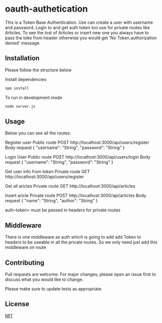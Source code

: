 # oauth-authetication
This is a Token Base Authentication. Use can create a user with username and password.
Login to and get auth token too use for private routes like Articles. To see the lost of Articles or insert new one you always have to pass the toke from header otherwise you would get 'No Token.authorization denied' message.
## Installation

Please follow the structure below 

Install dependencies
```bash
npm install 
```
To run in development mode
```bash
node server.js
```

## Usage
Below you can see all the routes:

Register user
Public route
POST http://localhost:3000/api/users/register
Body request
{
    "username": "String",
    "password": "String"
}

Login User
Public route
POST http://localhost:3000/api/users/login
Body request
{
    "username": "String",
    "password": "String"
}

Get user info from token 
Private route
GET http://localhost:3000/api/users/register

Get all aricles
Private route
GET http://localhost:3000/api/articles

Insert aricle
Private route
POST http://localhost:3000/api/articles
Body request
{
    "name": "String",
    "author": "String"
}

auth-token=<Token> must be passed in headers for private routes

## Middleware
There is one middleware as auth which is going to add add Token to headers to be useable in all the private routes. So we only need just add this middleware on route

## Contributing
Pull requests are welcome. For major changes, please open an issue first to discuss what you would like to change.

Please make sure to update tests as appropriate.

## License
[MIT](https://choosealicense.com/licenses/mit/)